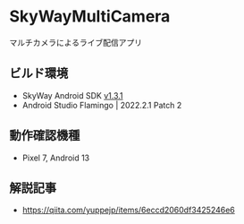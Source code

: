 # SkyWayMultiCamera
マルチカメラによるライブ配信アプリ

## ビルド環境
- SkyWay Android SDK [v1.3.1](https://github.com/skyway/android-sdk/releases/tag/v1.3.1)
- Android Studio Flamingo | 2022.2.1 Patch 2

## 動作確認機種
- Pixel 7, Android 13

## 解説記事
- https://qiita.com/yuppejp/items/6eccd2060df3425246e6
